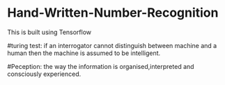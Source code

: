 # Hand-Written-Number-Recognition
   This is built using Tensorflow

#turing test:
	if an interrogator cannot distinguish between machine and a human then the machine is assumed to be intelligent.

#Peception:
	the way the information is organised,interpreted and consciously experienced.
